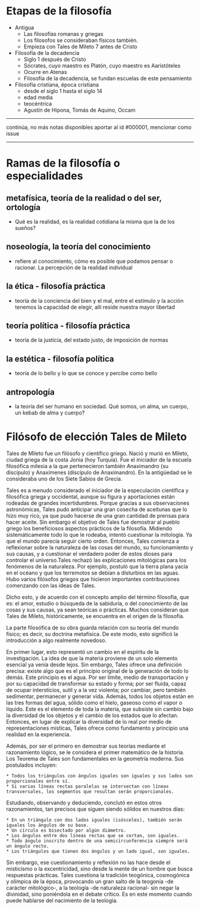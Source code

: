# Etapas de la filosofía
* Antigua
    - Las filosofías romanas y griegas
    - Los filosofos se consideraban físicos también.
    - Empieza con Tales de Mileto 7 antes de Cristo
* Filosofía de la decadencia
    - Siglo 1 después de Cristo
    - Sócrates, cuyo maestro es Platón, cuyo maestro es Aaristóteles
    - Ocurre en Atenas
    - Filosofía de la decadencia, se fundan escuelas de este pensamiento
* Filosofía cristiana, época cristiana
    - desde el siglo 1 hasta el siglo 14
    - edad media
    - teocéntrica
    - Agustín de Hipona, Tomás de Aquino, Occam
---
continúa, no más notas disponibles aportar al id #000001, mencionar como issue
***
# Ramas de la filosofía o especialidades
## metafísica, teoría de la realidad o del ser, ortología
* Qué es la realidad, es la realidad cotidiana la misma que la de los sueños?
## noseología, la teoría del conocimiento
* refiere al conocimiento, cómo es posible que podamos pensar o racionar. La percepción de la realidad individual
## la ética - filosofía práctica
* teoría de la conciencia del bien y el mal, entre el estímulo y la acción tenemos la capacidad de elegir, allí reside nuestra mayor libertad
## teoría política - filosofía práctica
* teoría de la justicia, del estado justo, de imposición de normas
## la estética - filosofía política
* teoría de lo bello y lo que se conoce y percibe como bello
## antropología
* la teoría del ser humano en sociedad. Qué somos, un alma, un cuerpo, un kebab de alma y cuerpo?

# Filósofo de elección Tales de Mileto
Tales de Mileto fue un filósofo y científico griego. Nació y murió en Mileto, ciudad griega de la costa Jonia (hoy Turquía). Fue el iniciador de la escuela filosófica milesia a la que pertenecieron también Anaximandro (su discípulo) y Anaxímenes (discípulo de Anaximandro). En la antigüedad se le consideraba uno de los Siete Sabios de Grecia. 

Tales es a menudo considerado el iniciador de la especulación científica y filosófica griega y occidental, aunque su figura y aportaciones están rodeadas de grandes incertidumbres. Porque gracias a sus observaciones astronómicas, Tales pudo anticipar una gran cosecha de aceitunas que lo hizo muy rico, ya que pudo hacerse de una gran cantidad de prensas para hacer aceite. Sin embargo el objetivo de Tales fue demostrar al pueblo griego los beneficiosos aspectos prácticos de la filosofía. Midiendo sistemáticamente todo lo que le rodeaba, intentó cuestionar la mitología. Ya que el mundo parecía seguir cierto orden. Entonces, Tales comienza a reflexionar sobre la naturaleza de las cosas del mundo, su funcionamiento y sus causas, y a cuestionar el verdadero poder de estos dioses para controlar el universo.Tales rechazó las explicaciones mitológicas para los fenómenos de la naturaleza. Por ejemplo, postuló que la tierra plana yacía en el océano y que los terremotos se debían a disturbios en las aguas. Hubo varios filósofos griegos que hicieron importantes contribuciones comenzando con las ideas de Tales. 

Dicho esto, y de acuerdo con el concepto amplio del término filosofía, que es: el amor, estudio o búsqueda de la sabiduría, o del conocimiento de las cosas y sus causas, ya sean teóricas o prácticas. Muchos consideran que Tales de Mileto, históricamente, se encuentra en el origen de la filosofía.

La parte filosófica de su obra guarda relación con su teoría del mundo físico; es decir, su doctrina metafísica. De este modo, esto significó la introducción a algo realmente novedoso.

En primer lugar, esto representó un cambio en el espíritu de la investigación. La idea de que la materia proviene de un solo elemento esencial ya venía desde lejos. Sin embargo, Tales ofrece una definición precisa: existe algo que es el principio original de la generación de todo lo demás. Este principio es el agua. Por ser límite, medio de transportación y por su capacidad de transformar su estado y forma; por ser fluida, capaz de ocupar intersticios, sutil y a la vez violenta; por cambiar, pero también sedimentar, permanecer y generar vida. Además, todos los objetos están en las tres formas del agua, sólido como el hielo, gaseoso como el vapor o líquido. Este es el elemento de toda la materia, que subsiste sin cambio bajo la diversidad de los objetos y el cambio de los estados que lo afectan.  Entonces, en lugar de explicar la diversidad de lo real por medio de representaciones místicas, Tales ofrece como fundamento y principio una realidad en la experiencia.

Además, por ser el primero en demostrar sus teorías mediante el razonamiento lógico, se le considera el primer matemático de la historia. Los Teorema de Tales son fundamentales en la geometría moderna. Sus postulados incluyen:

    * Todos los triángulos con ángulos iguales son iguales y sus lados son proporcionales entre sí.
    * Si varias líneas rectas paralelas se intersectan con líneas transversales, los segmentos que resultan serán proporcionales.

Estudiando, observando y deduciendo, conclutó en estos otros razonamientos, tan precisos que siguen siendo sólidos en nuestros días:

    * En un triángulo con dos lados iguales (isósceles), también serán iguales los ángulos de su base.
    * Un círculo es bisectado por algún diámetro.
    * Los ángulos entre dos líneas rectas que se cortan, son iguales.
    * Todo ángulo inscrito dentro de una semicircunferencia siempre será un ángulo recto.
    * Los triángulos que tienen dos ángulos y un lado igual, son iguales.

Sin embargo, ese cuestionamiento y reflexión no las hace desde el misticismo o la excentricidad, sino desde la mente de un hombre que busca respuestas prácticas. Tales cuestiona la tradición teogónica, cosmogónica y olímpica de la época, provocando un gran salto de la teogonía -de carácter mitológico-, a la teología -de naturaleza racional- sin negar la divinidad, sino poniéndola en el debate crítico. Es en este momento cuando puede hablarse del nacimiento de la teología.
 
